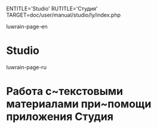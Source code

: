 
ENTITLE='Studio'
RUTITLE='Студия'
TARGET=doc/user/manual/studio/ly/index.php

luwrain-page-en

# Studio

luwrain-page-ru

# Работа с~текстовыми материалами при~помощи приложения Студия
